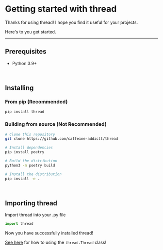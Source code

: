 # Getting started with thread

Thanks for using thread! I hope you find it useful for your projects.

Here's to you get started.

---

## Prerequisites

* Python 3.9+


<br />


## Installing

### From pip (Recommended)
```sh
pip install thread
```

### Building from source (Not Recommended)
```sh
# Clone this repository
git clone https://github.com/caffeine-addictt/thread

# Install dependencies
pip install poetry

# Build the distribution
python3 -m poetry build

# Install the distribution
pip install -e .
```

<br />


## Importing thread

Import thread into your .py file
```py
import thread
```

Now you have successfully installed thread!

[See here](./threading.md) for how to using the `thread.Thread` class!
